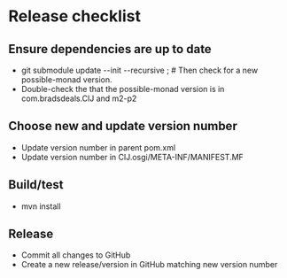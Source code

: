 # Release checklist

## Ensure dependencies are up to date

* git submodule update --init --recursive ; # Then check for a new possible-monad version.
* Double-check the that the possible-monad version is in com.bradsdeals.ClJ and m2-p2

## Choose new and update version number

* Update version number in parent pom.xml
* Update version number in ClJ.osgi/META-INF/MANIFEST.MF

## Build/test

* mvn install

## Release

* Commit all changes to GitHub
* Create a new release/version in GitHub matching new version number
